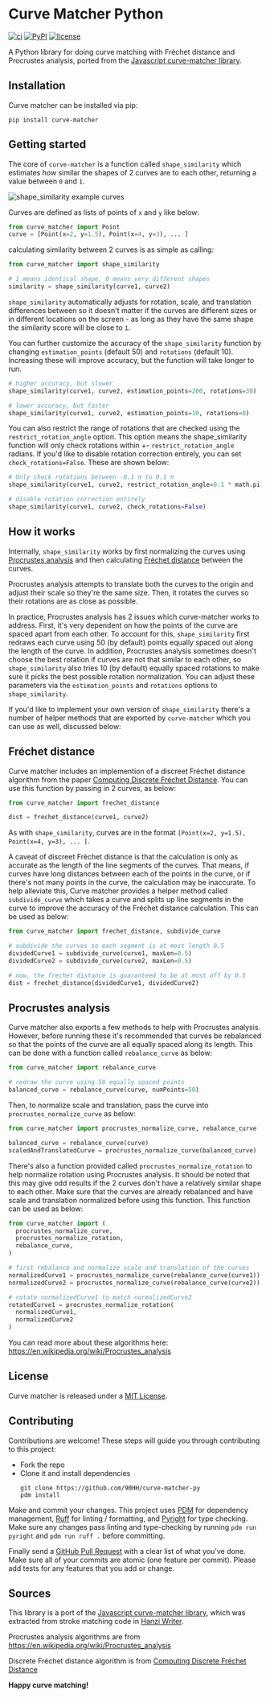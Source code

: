 # Curve Matcher Python

[![ci](https://img.shields.io/github/actions/workflow/status/90HH/curve-matcher-py/ci.yaml?branch=main)](https://github.com/90HH/curve-matcher-py)
[![PyPI](https://img.shields.io/pypi/v/curve-matcher?color=blue)](https://pypi.org/project/curve-matcher/)
[![license](https://badgen.net/static/license/MIT/blue)](https://opensource.org/licenses/MIT)

A Python library for doing curve matching with Fréchet distance and Procrustes analysis, ported from the [Javascript curve-matcher library](https://github.com/90HH/curve-matcher-py).

## Installation

Curve matcher can be installed via pip:

```
pip install curve-matcher
```

## Getting started

The core of `curve-matcher` is a function called `shape_similarity` which estimates how similar the shapes of 2 curves are to each other, returning a value between `0` and `1`.

![shape_similarity example curves](http://misc-cdn-assets.s3-us-west-2.amazonaws.com/shape_similarity.png)

Curves are defined as lists of points of `x` and `y` like below:

```python
from curve_matcher import Point
curve = [Point(x=2, y=1.5), Point(x=4, y=3), ... ]
```

calculating similarity between 2 curves is as simple as calling:

```python
from curve_matcher import shape_similarity

# 1 means identical shape, 0 means very different shapes
similarity = shape_similarity(curve1, curve2)
```

`shape_similarity` automatically adjusts for rotation, scale, and translation differences between so it doesn't matter if the curves are different sizes or in different locations on the screen - as long as they have the same shape the similarity score will be close to `1`.

You can further customize the accuracy of the `shape_similarity` function by changing `estimation_points` (default 50) and `rotations` (default 10). Increasing these will improve accuracy, but the function will take longer to run.

```python
# higher accuracy, but slower
shape_similarity(curve1, curve2, estimation_points=200, rotations=30)

# lower accuracy, but faster
shape_similarity(curve1, curve2, estimation_points=10, rotations=0)
```

You can also restrict the range of rotations that are checked using the `restrict_rotation_angle` option. This option means the shape_similarity function will only check rotations within +- `restrict_rotation_angle` radians. If you'd like to disable rotation correction entirely, you can set `check_rotations=False`. These are shown below:

```python
# Only check rotations between -0.1 π to 0.1 π
shape_similarity(curve1, curve2, restrict_rotation_angle=0.1 * math.pi)

# disable rotation correction entirely
shape_similarity(curve1, curve2, check_rotations=False)
```

## How it works

Internally, `shape_similarity` works by first normalizing the curves using [Procrustes analysis](https:#en.wikipedia.org/wiki/Procrustes_analysis) and then calculating [Fréchet distance](https:#en.wikipedia.org/wiki/Fr%C3%A9chet_distance) between the curves.

Procrustes analysis attempts to translate both the curves to the origin and adjust their scale so they're the same size. Then, it rotates the curves so their rotations are as close as possible.

In practice, Procrustes analysis has 2 issues which curve-matcher works to address.
First, it's very dependent on how the points of the curve are spaced apart from each other. To account for this, `shape_similarity` first redraws each curve using 50 (by default) points equally spaced out along the length of the curve. In addition, Procrustes analysis sometimes doesn't choose the best rotation if curves are not that similar to each other, so `shape_similarity` also tries 10 (by default) equally spaced rotations to make sure it picks the best possible rotation normalization. You can adjust these parameters via the `estimation_points` and `rotations` options to `shape_similarity`.

If you'd like to implement your own version of `shape_similarity` there's a number of helper methods that are exported by `curve-matcher` which you can use as well, discussed below:

## Fréchet distance

Curve matcher includes an implemention of a discreet Fréchet distance algorithm from the paper [Computing Discrete Fréchet Distance](http:#www.kr.tuwien.ac.at/staff/eiter/et-archive/cdtr9464.pdf). You can use this function by passing in 2 curves, as below:

```python
from curve_matcher import frechet_distance

dist = frechet_distance(curve1, curve2)
```

As with `shape_similarity`, curves are in the format `[Point(x=2, y=1.5), Point(x=4, y=3), ... ]`.

A caveat of discreet Fréchet distance is that the calculation is only as accurate as the length of the line segments of the curves. That means, if curves have long distances between each of the points in the curve, or if there's not many points in the curve, the calculation may be inaccurate. To help alleviate this, Curve matcher provides a helper method called `subdivide_curve` which takes a curve and splits up line segments in the curve to improve the accuracy of the Fréchet distance calculation. This can be used as below:

```python
from curve_matcher import frechet_distance, subdivide_curve

# subdivide the curves so each segment is at most length 0.5
dividedCurve1 = subdivide_curve(curve1, maxLen=0.5)
dividedCurve2 = subdivide_curve(curve2, maxLen=0.5)

# now, the frechet distance is guaranteed to be at most off by 0.5
dist = frechet_distance(dividedCurve1, dividedCurve2)
```

## Procrustes analysis

Curve matcher also exports a few methods to help with Procrustes analysis. However, before running these it's recommended that curves be rebalanced so that the points of the curve are all equally spaced along its length. This can be done with a function called `rebalance_curve` as below:

```python
from curve_matcher import rebalance_curve

# redraw the curve using 50 equally spaced points
balanced_curve = rebalance_curve(curve, numPoints=50)
```

Then, to normalize scale and translation, pass the curve into `procrustes_normalize_curve` as below:

```python
from curve_matcher import procrustes_normalize_curve, rebalance_curve

balanced_curve = rebalance_curve(curve)
scaledAndTranslatedCurve = procrustes_normalize_curve(balanced_curve)
```

There's also a function provided called `procrustes_normalize_rotation` to help normalize rotation using Procrustes analysis. It should be noted that this may give odd results if the 2 curves don't have a relatively similar shape to each other. Make sure that the curves are already rebalanced and have scale and translation normalized before using this function. This function can be used as below:

```python
from curve_matcher import (
  procrustes_normalize_curve,
  procrustes_normalize_rotation,
  rebalance_curve,
)

# first rebalance and normalize scale and translation of the curves
normalizedCurve1 = procrustes_normalize_curve(rebalance_curve(curve1))
normalizedCurve2 = procrustes_normalize_curve(rebalance_curve(curve2))

# rotate normalizedCurve1 to match normalizedCurve2
rotatedCurve1 = procrustes_normalize_rotation(
  normalizedCurve1,
  normalizedCurve2
)
```

You can read more about these algorithms here: https://en.wikipedia.org/wiki/Procrustes_analysis

## License

Curve matcher is released under a [MIT License](https://opensource.org/licenses/MIT).

## Contributing

Contributions are welcome! These steps will guide you through contributing to this project:

- Fork the repo
- Clone it and install dependencies
  ```
  git clone https://github.com/90HH/curve-matcher-py
  pdm install
  ```

Make and commit your changes. This project uses [PDM](https://pdm-project.org/latest/) for dependency management, [Ruff](https://docs.astral.sh/ruff/) for linting / formatting, and [Pyright](https://github.com/microsoft/pyright) for type checking. Make sure any changes pass linting and type-checking by running `pdm run pyright` and `pdm run ruff .` before committing.

Finally send a [GitHub Pull Request](https://github.com/90HH/curve-matcher-py/compare?expand=1) with a clear list of what you've done. Make sure all of your commits are atomic (one feature per commit). Please add tests for any features that you add or change.

## Sources

This library is a port of the [Javascript curve-matcher library](https://github.com/chanind/curve-matcher), which was extracted from stroke matching code in [Hanzi Writer](https://chanind.github.io/hanzi-writer).

Procrustes analysis algorithms are from https://en.wikipedia.org/wiki/Procrustes_analysis

Discrete Fréchet distance algorithm is from [Computing Discrete Fréchet Distance](http://www.kr.tuwien.ac.at/staff/eiter/et-archive/cdtr9464.pdf)

**Happy curve matching!**
